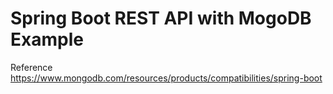 # Spring Boot REST API with MogoDB Example 
Reference https://www.mongodb.com/resources/products/compatibilities/spring-boot
